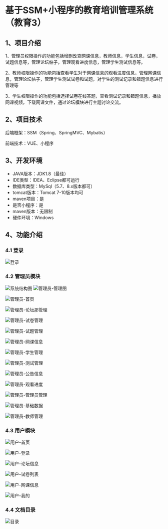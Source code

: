# 基于SSM+小程序的教育培训管理系统（教育3）



## 1、项目介绍

1、管理员权限操作的功能包括增删改查网课信息，教师信息，学生信息，试卷，试题信息等，管理论坛帖子，管理观看进度信息，管理学生测试信息等。

2、教师权限操作的功能包括查看学生对于网课信息的观看进度信息，管理网课信息，管理论坛帖子，管理学生测试试卷和试题，对学生的测试记录和错题信息进行管理等

3、学生权限操作的功能包括选择试卷在线答题，查看测试记录和错题信息，播放网课视频，下载网课文件，通过论坛模块进行主题讨论交流。

## 2、项目技术

后端框架：SSM（Spring、SpringMVC、Mybatis）

前端技术：VUE、小程序

## 3、开发环境

- JAVA版本：JDK1.8（最佳）
- IDE类型：IDEA、Eclipse都可运行
- 数据库类型：MySql（5.7、8.x版本都可） 
- tomcat版本：Tomcat 7-10版本均可
- maven项目：是
- 是否小程序：是
- maven版本：无限制
- 硬件环境：Windows


## 4、功能介绍

### 4.1 登录

![登录](https://www.codemarket.fun/202410071927409.png)

### 4.2 管理员模块

![系统结构图](https://www.codemarket.fun/202410071927188.png)
![管理员-管理图](https://www.codemarket.fun/202410071927303.png)

![管理员-首页](https://www.codemarket.fun/202410071927547.png)

![管理员-论坛那管理](https://www.codemarket.fun/202410071927534.png)

![管理员-试卷管理](https://www.codemarket.fun/202410071927530.png)

![管理员-试题管理](https://www.codemarket.fun/202410071927545.png)

![管理员-网课信息](https://www.codemarket.fun/202410071927554.png)

![管理员-学生管理](https://www.codemarket.fun/202410071927566.png)

![管理员-测试管理](https://www.codemarket.fun/202410071927023.png)

![管理员-公告信息](https://www.codemarket.fun/202410071927095.png)

![管理员-观看进度](https://www.codemarket.fun/202410071927160.png)

![管理员-管理员管理](https://www.codemarket.fun/202410071927354.png)

![管理员-基础数据](https://www.codemarket.fun/202410071927469.png)

![管理员-教师管理](https://www.codemarket.fun/202410071927734.png)

### 4.3 用户模块

![用户-首页](https://www.codemarket.fun/202410071927036.png)

![用户-登录](https://www.codemarket.fun/202410071927008.png)

![用户-论坛信息](https://www.codemarket.fun/202410071927005.png)

![用户-试卷列表](https://www.codemarket.fun/202410071927017.png)

![用户-网课信息](https://www.codemarket.fun/202410071927018.png)

![用户-我的](https://www.codemarket.fun/202410071927035.png)

### 4.4 文档目录

![目录](https://www.codemarket.fun/202410071927031.png)
